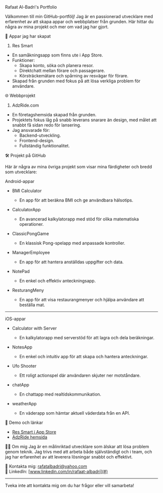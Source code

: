 Rafaat Al-Badri's Portfolio

Välkommen till min GitHub-portfölj! Jag är en passionerad utvecklare med erfarenhet av att skapa appar och webbplatser från grunden. Här hittar du några av mina projekt och mer om vad jag har gjort.


📱 Appar jag har skapat

1. Res Smart
- En samåkningsapp som finns ute i App Store.
- Funktioner:
  - Skapa konto, söka och planera resor.
  - Direktchatt mellan förare och passagerare.
  - Körsträckemätare och spårning av resvägar för förare.
- Skapad från grunden med fokus på att lösa verkliga problem för användare.


🌐 Webbprojekt

1. AdzRide.com
- En företagshemsida skapad från grunden.
- Projektets fokus låg på snabb leverans snarare än design, med målet att snabbt få sidan redo för lansering.
- Jag ansvarade för:
  - Backend-utveckling.
  - Frontend-design.
  - Fullständig funktionalitet.



🛠️ Projekt på GitHub

Här är några av mina övriga projekt som visar mina färdigheter och bredd som utvecklare:

 Android-appar
- BMI Calculator  
  - En app för att beräkna BMI och ge användbara hälsotips.

- CalculatorApp  
  - En avancerad kalkylatorapp med stöd för olika matematiska operationer.

- ClassicPongGame  
  - En klassisk Pong-spelapp med anpassade kontroller.

- ManagerEmployee  
  - En app för att hantera anställdas uppgifter och data.

- NotePad  
  - En enkel och effektiv anteckningsapp.

- ResturangMeny  
  - En app för att visa restaurangmenyer och hjälpa användare att beställa mat.

---

 iOS-appar
- Calculator with Server  
  - En kalkylatorapp med serverstöd för att lagra och dela beräkningar.

- NotesApp  
  - En enkel och intuitiv app för att skapa och hantera anteckningar.

- Ufo Shooter  
  - Ett roligt actionspel där användaren skjuter ner motståndare.

- chatApp  
  - En chattapp med realtidskommunikation.

- weatherApp  
  - En väderapp som hämtar aktuell väderdata från en API.



 🔗 Demo och länkar
- [Res Smart i App Store](https://apps.apple.com/se/app/res-smart/id6450431851?platform=iphone)
- [AdzRide hemsida](https://adzride.com)



🧑‍💻 Om mig
Jag är en målinriktad utvecklare som älskar att lösa problem genom teknik. Jag trivs med att arbeta både självständigt och i team, och jag har erfarenhet av att leverera lösningar snabbt och effektivt.

📧 Kontakta mig: [rafatalbadri@yahoo.com](mailto:rafatalbadri@yahoo.com)  
📍 LinkedIn: [www.linkedin.com/in/rafaat-albadri](#)

---

Tveka inte att kontakta mig om du har frågor eller vill samarbeta!
